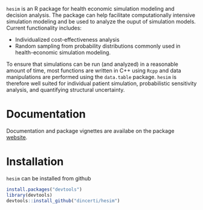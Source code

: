 `hesim` is an R package for health economic simulation modeling and decision analysis. The package can help facilitate computationally intensive simulation modeling and be used to analyze the ouput of simulation models. Current functionality includes:

* Individualized cost-effectiveness analysis
* Random sampling from probability distributions commonly used in health-economic simulation modeling.

To ensure that simulations can be run (and analyzed) in a reasonable amount of time, most functions are written in C++ using `Rcpp` and data manipulations are performed using the `data.table` package. `hesim` is therefore well suited for individual patient simulation, probabilistic sensitivity analysis, and quantifying structural uncertainty.

# Documentation
Documentation and package vignettes are availabe on the package [website](https://innovationvalueinitiative.github.io/hesim/).

# Installation
`hesim` can be installed from github

```r
install.packages("devtools")
library(devtools)
devtools::install_github("dincerti/hesim")
```